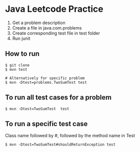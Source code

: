 # Java Leetcode Practice
1. Get a problem description
2. Create a file in java.com.problems
3. Create corresponding test file in test folder
4. Run junit

## How to run
```
$ git clone
$ mvn test

# Alternatively for specific problem
$ mvn -Dtest=problems.TwoSumTest test
```

## To run all test cases for a problem
```
$ mvn -Dtest=TwoSumTest  test 
```

## To run a specific test case
Class name followed by #, followed by the method name in Test
```
$ mvn -Dtest=TwoSumTest#shouldReturnException test
```
